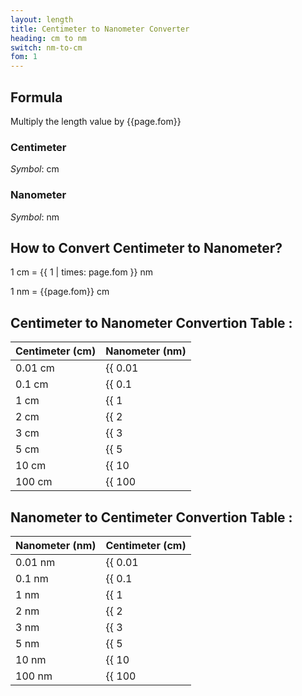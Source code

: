 ```yaml
---
layout: length
title: Centimeter to Nanometer Converter
heading: cm to nm
switch: nm-to-cm
fom: 1
---
```


## Formula
Multiply the length value by {{page.fom}}

### Centimeter
*Symbol*: cm

### Nanometer
*Symbol*: nm

## How to Convert Centimeter to Nanometer?
1 cm = {{ 1 | times: page.fom }} nm

1 nm = {{page.fom}} cm

## Centimeter to Nanometer Convertion Table :

| Centimeter (cm) | Nanometer (nm) |
| ---- | ---- |
| 0.01 cm | {{ 0.01 | times: page.fom | round: 5 }} nm |
| 0.1 cm | {{ 0.1 | times: page.fom | round: 5 }} nm |
| 1 cm | {{ 1 | times: page.fom | round: 5 }} nm |
| 2 cm | {{ 2 | times: page.fom | round: 5 }} nm |
| 3 cm | {{ 3 | times: page.fom | round: 5 }} nm |
| 5 cm | {{ 5 | times: page.fom | round: 5 }} nm |
| 10 cm | {{ 10 | times: page.fom | round: 5 }} nm |
| 100 cm | {{ 100 | times: page.fom | round: 5 }} nm |

## Nanometer to Centimeter Convertion Table :

| Nanometer (nm) | Centimeter (cm) |
| ---- | ---- |
| 0.01 nm | {{ 0.01 | divided_by: page.fom | round: 5 }} cm |
| 0.1 nm | {{ 0.1 | divided_by: page.fom | round: 5 }} cm |
| 1 nm | {{ 1 | divided_by: page.fom | round: 5 }} cm |
| 2 nm | {{ 2 | divided_by: page.fom | round: 5 }} cm |
| 3 nm | {{ 3 | divided_by: page.fom | round: 5 }} cm |
| 5 nm | {{ 5 | divided_by: page.fom | round: 5 }} cm |
| 10 nm | {{ 10 | divided_by: page.fom | round: 5 }} cm |
| 100 nm | {{ 100 | divided_by: page.fom | round: 5 }} cm |

<script>
selectInput[3].selected = true
selectOutput[0].selected = true
</script>
